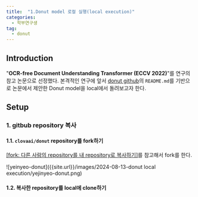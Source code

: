 ```yaml
---
title:  "1.Donut model 로컬 실행(local execution)"
categories: 
  - 학부연구생
tag:
  - donut
---
```


## Introduction
"**OCR-free Document Understanding Transformer (ECCV 2022)**"를 연구의 참고 논문으로 선정했다. 본격적인 연구에 앞서 [donut github](https://github.com/clovaai/donut?tab=readme-ov-file)의 `README.md`를 기반으로 논문에서 제안한 Donut model을 local에서 돌려보고자 한다.


## Setup
### 1. gitbub repository 복사
#### 1.1. `clovaai/donut` repository를 fork하기
[[fork: 다른 사람의 repository를 내 repository로 복사하기]](https://yejinyeo.github.io/git&github/fork/)를 참고해서 fork를 한다.

![yeinyeo-donut]({{site.url}}/images/2024-08-13-donut local execution/yejinyeo-donut.png)

#### 1.2. 복사한 repository를 local에 clone하기


